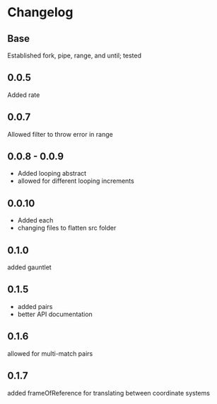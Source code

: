 # Changelog

## Base

Established fork, pipe, range, and until; tested

## 0.0.5

Added rate

## 0.0.7

Allowed filter to throw error in range

## 0.0.8 - 0.0.9

* Added looping abstract
* allowed for different looping increments

## 0.0.10

* Added each
* changing files to flatten src folder

## 0.1.0

added gauntlet

## 0.1.5

* added pairs
* better API documentation

## 0.1.6

allowed for multi-match pairs

## 0.1.7

added frameOfReference for translating between coordinate systems
